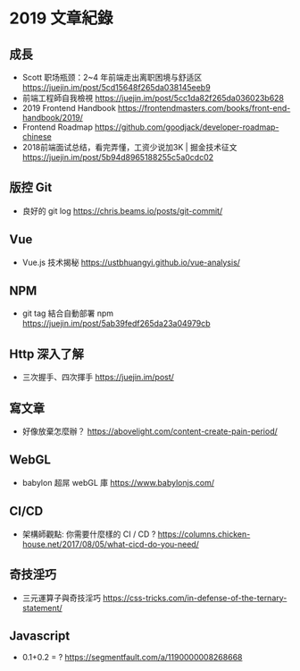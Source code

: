 # 2019 文章紀錄
## 成長
* Scott 职场瓶颈：2~4 年前端走出离职困境与舒适区 https://juejin.im/post/5cd15648f265da038145eeb9
* 前端工程師自我檢視 https://juejin.im/post/5cc1da82f265da036023b628
* 2019 Frontend Handbook https://frontendmasters.com/books/front-end-handbook/2019/
* Frontend Roadmap https://github.com/goodjack/developer-roadmap-chinese
* 2018前端面试总结，看完弄懂，工资少说加3K | 掘金技术征文 https://juejin.im/post/5b94d8965188255c5a0cdc02
## 版控 Git
* 良好的 git log https://chris.beams.io/posts/git-commit/
## Vue
* Vue.js 技术揭秘 https://ustbhuangyi.github.io/vue-analysis/
## NPM
* git tag 結合自動部署 npm https://juejin.im/post/5ab39fedf265da23a04979cb
## Http 深入了解
* 三次握手、四次揮手 https://juejin.im/post/
## 寫文章
* 好像放棄怎麼辦？ https://abovelight.com/content-create-pain-period/
## WebGL
* babylon 超屌 webGL 庫 https://www.babylonjs.com/
## CI/CD
* 架構師觀點: 你需要什麼樣的 CI / CD ? https://columns.chicken-house.net/2017/08/05/what-cicd-do-you-need/
## 奇技淫巧
* 三元運算子與奇技淫巧 https://css-tricks.com/in-defense-of-the-ternary-statement/
## Javascript
* 0.1+0.2 = ? https://segmentfault.com/a/1190000008268668
